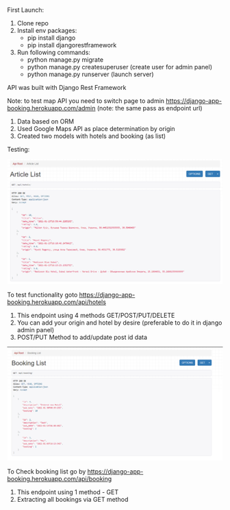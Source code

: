 First Launch:

1. Clone repo
2. Install env packages:
    - pip install django
    - pip install djangorestframework
3. Run following commands:
    - python manage.py migrate
    - python manage.py createsuperuser (create user for admin panel)
    - python manage.py runserver (launch server)

API was built with Django Rest Framework

Note: to test map API you need to switch page to admin https://django-app-booking.herokuapp.com/admin (note: the same pass as endpoint url)

1. Data based on ORM
2. Used Google Maps API as place determination by origin
3. Created two models with hotels and booking (as list)

Testing:

![plot](./api.png)

To test functionality goto https://django-app-booking.herokuapp.com/api/hotels

1. This endpoint using 4 methods GET/POST/PUT/DELETE
2. You can add your origin and hotel by desire (preferable to do it in django admin panel)
3. POST/PUT Method to add/update post id data

![plot](./api2.png)

To Check booking list go by  https://django-app-booking.herokuapp.com/api/booking

1. This endpoint using 1 method - GET
2. Extracting all bookings via GET method
